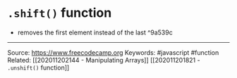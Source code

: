 # `.shift()` function
- removes the first element instead of the last ^9a539c

---
Source: https://www.freecodecamp.org
Keywords: #javascript #function 
Related: [[202011202144 - Manipulating Arrays]] [[202011201821 - `.unshift()` function]]